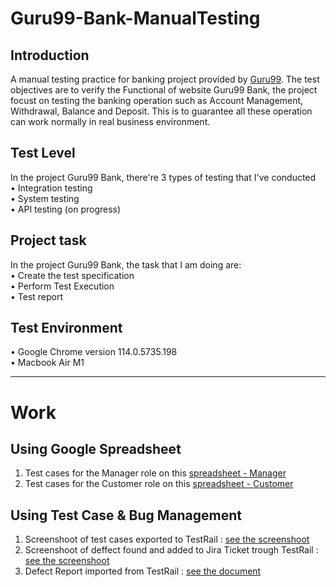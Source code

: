 # Guru99-Bank-ManualTesting

## Introduction
A manual testing practice for banking project provided by [Guru99](https://www.guru99.com/live-testing-project.html).
The test objectives are to verify the Functional of website Guru99 Bank, the project focust on testing the banking operation such as Account Management, Withdrawal, Balance and Deposit. This is to guarantee all these operation can work normally in real business environment.

## Test Level
In the project Guru99 Bank, there're 3 types of testing that I've conducted <br>
• Integration testing <br>
• System testing <br>
• API testing (on progress) 

## Project task 
In the project Guru99 Bank, the task that I am doing are:<br>
• Create the test specification <br>
• Perform Test Execution <br>
• Test report 

## Test Environment
• Google Chrome version 114.0.5735.198 <br>
• Macbook Air M1

---------------------

# Work
## Using Google Spreadsheet
1. Test cases for the Manager role on this [spreadsheet - Manager](https://docs.google.com/spreadsheets/d/1Tgdv088YqnsP4tMJcDsenYDonVu-9DfyFPy9Lh9gRQ0/edit?usp=sharing) 
2. Test cases for the Customer role on this [spreadsheet - Customer](https://docs.google.com/spreadsheets/d/1uccfnhxtJUDaUBK5uCXMMN6B7CABXUCD-zNVaFIpWxs/edit?usp=sharing)

## Using Test Case & Bug Management
1. Screenshoot of test cases exported to TestRail : [see the screenshoot](https://drive.google.com/file/d/1l3lplBFTqC-Ws5vw8RtIZG9MT9I-RKYF/view?usp=share_link)
2. Screenshoot of deffect found and added to Jira Ticket trough TestRail : [see the screenshoot](https://drive.google.com/file/d/1TG4KboT5BErFmAjJmuGJd-SF-Vz48I3Q/view?usp=share_link)
3. Defect Report imported from TestRail : [see the document](https://drive.google.com/file/d/1JjuUXp7deRrOBnt2VnJVhtEL2HfKOnzO/view?usp=share_link)
